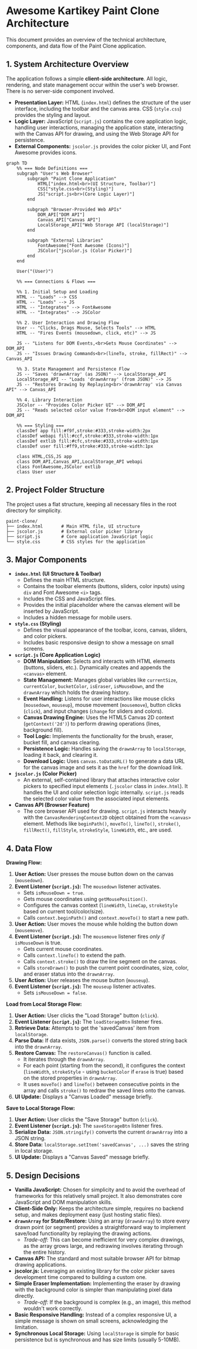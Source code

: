 # Awesome Kartikey Paint Clone Architecture

This document provides an overview of the technical architecture, components, and data flow of the Paint Clone application.

## 1. System Architecture Overview

The application follows a simple **client-side architecture**. All logic, rendering, and state management occur within the user's web browser. There is no server-side component involved.

- **Presentation Layer:** HTML (`index.html`) defines the structure of the user interface, including the toolbar and the canvas area. CSS (`style.css`) provides the styling and layout.
- **Logic Layer:** JavaScript (`script.js`) contains the core application logic, handling user interactions, managing the application state, interacting with the Canvas API for drawing, and using the Web Storage API for persistence.
- **External Components:** `jscolor.js` provides the color picker UI, and Font Awesome provides icons.

```mermaid
graph TD
    %% === Node Definitions ===
    subgraph "User's Web Browser"
        subgraph "Paint Clone Application"
            HTML["index.html<br>(UI Structure, Toolbar)"]
            CSS["style.css<br>(Styling)"]
            JS["script.js<br>(Core Logic Layer)"]
        end

        subgraph "Browser-Provided Web APIs"
            DOM_API["DOM API"]
            Canvas_API["Canvas API"]
            LocalStorage_API["Web Storage API (localStorage)"]
        end

        subgraph "External Libraries"
            FontAwesome["Font Awesome (Icons)"]
            JSColor["jscolor.js (Color Picker)"]
        end
    end

    User("(User)")

    %% === Connections & Flows ===

    %% 1. Initial Setup and Loading
    HTML -- "Loads" --> CSS
    HTML -- "Loads" --> JS
    HTML -- "Integrates" --> FontAwesome
    HTML -- "Integrates" --> JSColor

    %% 2. User Interaction and Drawing Flow
    User -- "Clicks, Drags Mouse, Selects Tools" --> HTML
    HTML -- "Fires Events (mousedown, click, etc)" --> JS

    JS -- "Listens for DOM Events,<br>Gets Mouse Coordinates" --> DOM_API
    JS -- "Issues Drawing Commands<br>(lineTo, stroke, fillRect)" --> Canvas_API

    %% 3. State Management and Persistence Flow
    JS -- "Saves 'drawnArray' (as JSON)" --> LocalStorage_API
    LocalStorage_API -- "Loads 'drawnArray' (from JSON)" --> JS
    JS -- "Restores Drawing by Replaying<br>'drawnArray' via Canvas API" --> Canvas_API

    %% 4. Library Interaction
    JSColor -- "Provides Color Picker UI" --> DOM_API
    JS -- "Reads selected color value from<br>DOM input element" --> DOM_API

    %% === Styling ===
    classDef app fill:#f9f,stroke:#333,stroke-width:2px
    classDef webapi fill:#ccf,stroke:#333,stroke-width:1px
    classDef extlib fill:#cfc,stroke:#333,stroke-width:1px
    classDef user fill:#ff9,stroke:#333,stroke-width:1px

    class HTML,CSS,JS app
    class DOM_API,Canvas_API,LocalStorage_API webapi
    class FontAwesome,JSColor extlib
    class User user
```

## 2. Project Folder Structure

The project uses a flat structure, keeping all necessary files in the root directory for simplicity.

```
paint-clone/
├── index.html       # Main HTML file, UI structure
├── jscolor.js       # External color picker library
├── script.js        # Core application JavaScript logic
└── style.css        # CSS styles for the application
```

## 3. Major Components

- **`index.html` (UI Structure & Toolbar)**
  - Defines the main HTML structure.
  - Contains the toolbar elements (buttons, sliders, color inputs) using `div` and Font Awesome `<i>` tags.
  - Includes the CSS and JavaScript files.
  - Provides the initial placeholder where the canvas element will be inserted by JavaScript.
  - Includes a hidden message for mobile users.
- **`style.css` (Styling)**
  - Defines the visual appearance of the toolbar, icons, canvas, sliders, and color pickers.
  - Includes basic responsive design to show a message on small screens.
- **`script.js` (Core Application Logic)**
  - **DOM Manipulation:** Selects and interacts with HTML elements (buttons, sliders, etc.). Dynamically creates and appends the `<canvas>` element.
  - **State Management:** Manages global variables like `currentSize`, `currentColor`, `bucketColor`, `isEraser`, `isMouseDown`, and the `drawnArray` which holds the drawing history.
  - **Event Handling:** Listens for user interactions like mouse clicks (`mousedown`, `mouseup`), mouse movement (`mousemove`), button clicks (`click`), and input changes (`change` for sliders and colors).
  - **Canvas Drawing Engine:** Uses the HTML5 Canvas 2D context (`getContext('2d')`) to perform drawing operations (lines, background fill).
  - **Tool Logic:** Implements the functionality for the brush, eraser, bucket fill, and canvas clearing.
  - **Persistence Logic:** Handles saving the `drawnArray` to `localStorage`, loading it back, and clearing it.
  - **Download Logic:** Uses `canvas.toDataURL()` to generate a data URL for the canvas image and sets it as the `href` for the download link.
- **`jscolor.js` (Color Picker)**
  - An external, self-contained library that attaches interactive color pickers to specified input elements (`.jscolor` class in `index.html`). It handles the UI and color selection logic internally. `script.js` reads the selected color value from the associated input elements.
- **Canvas API (Browser Feature)**
  - The core browser API used for drawing. `script.js` interacts heavily with the `CanvasRenderingContext2D` object obtained from the `<canvas>` element. Methods like `beginPath()`, `moveTo()`, `lineTo()`, `stroke()`, `fillRect()`, `fillStyle`, `strokeStyle`, `lineWidth`, etc., are used.

## 4. Data Flow

**Drawing Flow:**

1.  **User Action:** User presses the mouse button down on the canvas (`mousedown`).
2.  **Event Listener (`script.js`):** The `mousedown` listener activates.
    - Sets `isMouseDown = true`.
    - Gets mouse coordinates using `getMousePosition()`.
    - Configures the canvas context (`lineWidth`, `lineCap`, `strokeStyle` based on current tool/color/size).
    - Calls `context.beginPath()` and `context.moveTo()` to start a new path.
3.  **User Action:** User moves the mouse while holding the button down (`mousemove`).
4.  **Event Listener (`script.js`):** The `mousemove` listener fires _only if_ `isMouseDown` is true.
    - Gets current mouse coordinates.
    - Calls `context.lineTo()` to extend the path.
    - Calls `context.stroke()` to draw the line segment on the canvas.
    - Calls `storeDrawn()` to push the current point coordinates, size, color, and eraser status into the `drawnArray`.
5.  **User Action:** User releases the mouse button (`mouseup`).
6.  **Event Listener (`script.js`):** The `mouseup` listener activates.
    - Sets `isMouseDown = false`.

**Load from Local Storage Flow:**

1.  **User Action:** User clicks the "Load Storage" button (`click`).
2.  **Event Listener (`script.js`):** The `loadStorageBtn` listener fires.
3.  **Retrieve Data:** Attempts to get the 'savedCanvas' item from `localStorage`.
4.  **Parse Data:** If data exists, `JSON.parse()` converts the stored string back into the `drawnArray`.
5.  **Restore Canvas:** The `restoreCanvas()` function is called.
    - It iterates through the `drawnArray`.
    - For each point (starting from the second), it configures the context (`lineWidth`, `strokeStyle` - using `bucketColor` if `erase` is true) based on the stored properties in `drawnArray`.
    - It uses `moveTo()` and `lineTo()` between consecutive points in the array and calls `stroke()` to redraw the saved lines onto the canvas.
6.  **UI Update:** Displays a "Canvas Loaded" message briefly.

**Save to Local Storage Flow:**

1.  **User Action:** User clicks the "Save Storage" button (`click`).
2.  **Event Listener (`script.js`):** The `saveStorageBtn` listener fires.
3.  **Serialize Data:** `JSON.stringify()` converts the current `drawnArray` into a JSON string.
4.  **Store Data:** `localStorage.setItem('savedCanvas', ...)` saves the string in local storage.
5.  **UI Update:** Displays a "Canvas Saved" message briefly.

## 5. Design Decisions

- **Vanilla JavaScript:** Chosen for simplicity and to avoid the overhead of frameworks for this relatively small project. It also demonstrates core JavaScript and DOM manipulation skills.
- **Client-Side Only:** Keeps the architecture simple, requires no backend setup, and makes deployment easy (just hosting static files).
- **`drawnArray` for State/Restore:** Using an array (`drawnArray`) to store every drawn point (or segment) provides a straightforward way to implement save/load functionality by replaying the drawing actions.
  - _Trade-off:_ This can become inefficient for very complex drawings, as the array grows large, and redrawing involves iterating through the entire history.
- **Canvas API:** The standard and most suitable browser API for bitmap drawing applications.
- **jscolor.js:** Leveraging an existing library for the color picker saves development time compared to building a custom one.
- **Simple Eraser Implementation:** Implementing the eraser by drawing with the background color is simpler than manipulating pixel data directly.
  - _Trade-off:_ If the background is complex (e.g., an image), this method wouldn't work correctly.
- **Basic Responsive Handling:** Instead of a complex responsive UI, a simple message is shown on small screens, acknowledging the limitation.
- **Synchronous Local Storage:** Using `localStorage` is simple for basic persistence but is synchronous and has size limits (usually 5-10MB).
